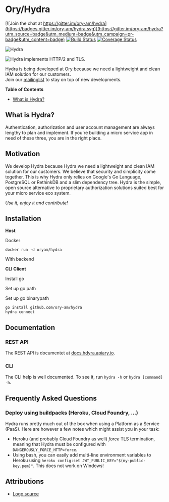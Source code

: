 # Ory/Hydra

[![Join the chat at https://gitter.im/ory-am/hydra](https://badges.gitter.im/ory-am/hydra.svg)](https://gitter.im/ory-am/hydra?utm_source=badge&utm_medium=badge&utm_campaign=pr-badge&utm_content=badge)
[![Build Status](https://travis-ci.org/ory-am/hydra.svg?branch=master)](https://travis-ci.org/ory-am/hydra)
[![Coverage Status](https://coveralls.io/repos/ory-am/hydra/badge.svg?branch=master&service=github)](https://coveralls.io/github/ory-am/hydra?branch=master)

![Hydra](hydra.png)

![Hydra implements HTTP/2 and TLS.](h2tls.png)

Hydra is being developed at [Ory](https://ory.am) because we need a lightweight and clean IAM solution for our customers.  
Join our [mailinglist](http://eepurl.com/bKT3N9) to stay on top of new developments.

<!-- START doctoc generated TOC please keep comment here to allow auto update -->
<!-- DON'T EDIT THIS SECTION, INSTEAD RE-RUN doctoc TO UPDATE -->
**Table of Contents**

- [What is Hydra?](#what-is-hydra)

<!-- END doctoc generated TOC please keep comment here to allow auto update -->

## What is Hydra?

Authentication, authorization and user account management are always lengthy to plan and implement. If you're building a micro service app
in need of these three, you are in the right place.

## Motivation

We develop Hydra because Hydra we need a lightweight and clean IAM solution for our customers. We believe that security and simplicity come together. This is why Hydra only relies on Google's Go Language, PostgreSQL or RethinkDB and a slim dependency tree. Hydra is the simple, open source alternative to proprietary authorization solutions suited best for your micro service eco system.

*Use it, enjoy it and contribute!*

## Installation

**Host**

Docker
```
docker run -d oryam/hydra
```

With backend


**CLI Client**

Install go

Set up go path

Set up go binarypath
```
go install github.com/ory-am/hydra
hydra connect
```

## Documentation


### REST API

The REST API is documentet at [docs.hdyra.apiary.io](http://docs.hdyra.apiary.io).

### CLI

The CLI help is well documented. To see it, run `hydra -h` or `hydra [command] -h`.

## Frequently Asked Questions

### Deploy using buildpacks (Heroku, Cloud Foundry, ...)

Hydra runs pretty much out of the box when using a Platform as a Service (PaaS).
Here are however a few notes which might assist you in your task:
* Heroku (and probably Cloud Foundry as well) *force* TLS termination, meaning that Hydra must be configured with `DANGEROUSLY_FORCE_HTTP=force`.
* Using bash, you can easily add multi-line environment variables to Heroku using `heroku config:set JWT_PUBLIC_KEY="$(my-public-key.pem)"`.
  This does not work on Windows!

## Attributions

* [Logo source](https://www.flickr.com/photos/pathfinderlinden/7161293044/)
